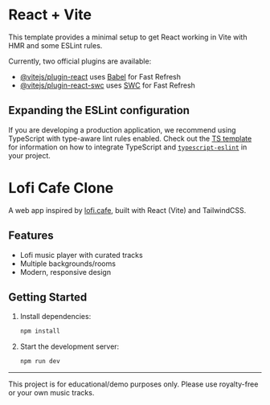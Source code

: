 # React + Vite

This template provides a minimal setup to get React working in Vite with HMR and some ESLint rules.

Currently, two official plugins are available:

- [@vitejs/plugin-react](https://github.com/vitejs/vite-plugin-react/blob/main/packages/plugin-react) uses [Babel](https://babeljs.io/) for Fast Refresh
- [@vitejs/plugin-react-swc](https://github.com/vitejs/vite-plugin-react/blob/main/packages/plugin-react-swc) uses [SWC](https://swc.rs/) for Fast Refresh

## Expanding the ESLint configuration

If you are developing a production application, we recommend using TypeScript with type-aware lint rules enabled. Check out the [TS template](https://github.com/vitejs/vite/tree/main/packages/create-vite/template-react-ts) for information on how to integrate TypeScript and [`typescript-eslint`](https://typescript-eslint.io) in your project.

# Lofi Cafe Clone

A web app inspired by [lofi.cafe](https://www.lofi.cafe/), built with React (Vite) and TailwindCSS.

## Features
- Lofi music player with curated tracks
- Multiple backgrounds/rooms
- Modern, responsive design

## Getting Started
1. Install dependencies:
   ```bash
   npm install
   ```
2. Start the development server:
   ```bash
   npm run dev
   ```

---

This project is for educational/demo purposes only. Please use royalty-free or your own music tracks.

